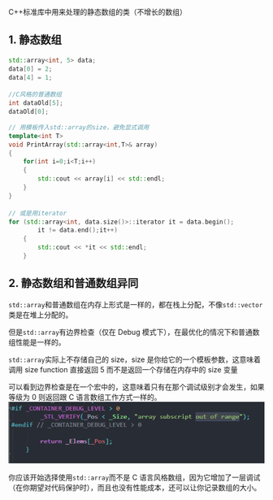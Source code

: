 C++标准库中用来处理的静态数组的类（不增长的数组）

## 1. 静态数组

```cpp
std::array<int, 5> data;
data[0] = 2;
data[4] = 1;

//C风格的普通数组
int dataOld[5];
dataOld[0];
```

```cpp
// 用模板传入std::array的size，避免显式调用
template<int T>
void PrintArray(std::array<int,T>& array)
{
	for(int i=0;i<T;i++)
	{
		std::cout << array[i] << std::endl;
	}
}

// 或是用iterator
for (std::array<int, data.size()>::iterator it = data.begin();
		it != data.end();it++)
	{
		std::cout << *it << std::endl;
	}
```

## 2. 静态数组和普通数组异同

`std::array`和普通数组在内存上形式是一样的，都在栈上分配，不像`std::vector`类是在堆上分配的。

但是`std::array`有边界检查（仅在 Debug 模式下），在最优化的情况下和普通数组性能是一样的。

`std::array`实际上不存储自己的 size，size 是你给它的一个模板参数，这意味着调用 size function 直接返回 5 而不是返回一个存储在内存中的 size 变量

可以看到边界检查是在一个宏中的，这意味着只有在那个调试级别才会发生，如果等级为 0 则返回跟 C 语言数组工作方式一样的。
![](./storage%20bag/Pasted%20image%2020230721005311.png)

你应该开始选择使用`std::array`而不是 C 语言风格数组，因为它增加了一层调试（在你期望对代码保护时），而且也没有性能成本，还可以让你记录数组的大小。
